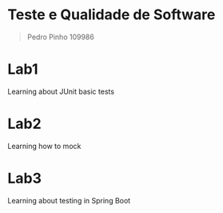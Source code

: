 # Teste e Qualidade de Software
> Pedro Pinho 109986

# Lab1
Learning about JUnit basic tests

# Lab2
Learning how to mock

# Lab3
Learning about testing in Spring Boot
